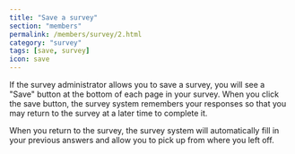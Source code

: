 ```yaml
---
title: "Save a survey"
section: "members"
permalink: /members/survey/2.html
category: "survey"
tags: [save, survey]
icon: save
---
```


If the survey administrator allows you to save a survey, you will see a "Save" button at the bottom of each page in your survey. When you click the save button, the survey system remembers your responses so that you may return to the survey at a later time to complete it.

When you return to the survey, the survey system will automatically fill in your previous answers and allow you to pick up from where you left off.
